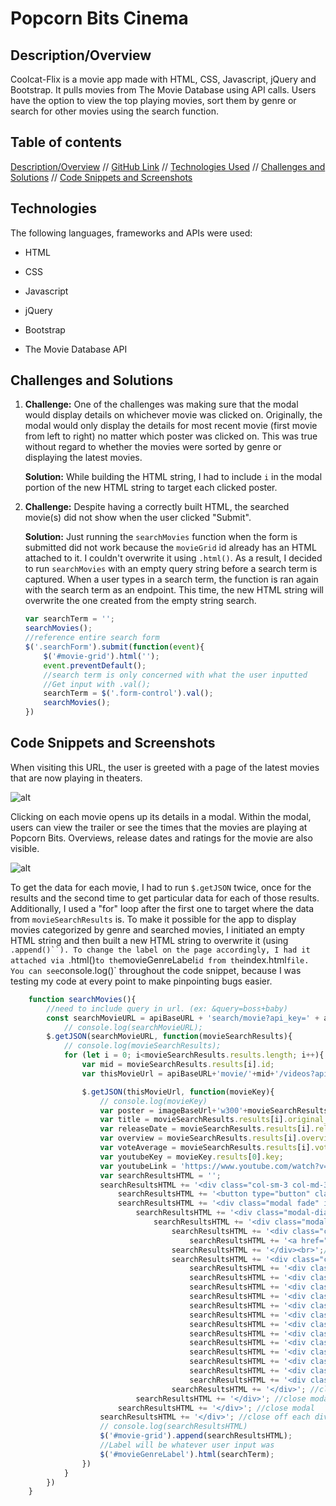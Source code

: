 # Popcorn Bits Cinema

## Description/Overview
Coolcat-Flix  is a movie app made with HTML, CSS, Javascript, jQuery and Bootstrap. It pulls movies from The Movie Database using API calls. Users have the option to view the top playing movies, sort them by genre or search for other movies using the search function.




## Table of contents

[Description/Overview](#description/overview) // [GitHub Link](#github-link) // [Technologies Used](#technologies) // [Challenges and Solutions](#challenges-and-solutions) // [Code Snippets and Screenshots](#code-snippets-and-screenshots)


## Technologies
The following languages, frameworks and APIs were used:

  * HTML

  * CSS

  * Javascript

  * jQuery

  * Bootstrap
  
  * The Movie Database API 
  

## Challenges and Solutions
1.  **Challenge:** One of the challenges was making sure that the modal would display details on whichever movie was clicked on. Originally, the modal would only display the details for most recent movie (first movie from left to right) no matter which poster was clicked on. This was true without regard to whether the movies were sorted by genre or displaying the latest movies.

   	**Solution:** While building the HTML string, I had to include `i` in the modal portion of the new HTML string to target each clicked poster. 


2. **Challenge:** Despite having a correctly built HTML, the searched movie(s) did not show when the user clicked "Submit". 

  	**Solution:** Just running the `searchMovies` function when the form is submitted did not work because the `movieGrid` id already has an HTML attached to it. I couldn't overwrite it using `.html()`. As a result, I decided to run `searchMovies` with an empty query string before a search term is captured. When a user types in a search term, the function is ran again with the search term as an endpoint. This time, the new HTML string will overwrite the one created from the empty string search. 

  	```js
  	var searchTerm = '';
	searchMovies();
	//reference entire search form
	$('.searchForm').submit(function(event){
		$('#movie-grid').html('');
		event.preventDefault();
		//search term is only concerned with what the user inputted 
		//Get input with .val();
		searchTerm = $('.form-control').val();
		searchMovies();
	})

  	```

## Code Snippets and Screenshots

When visiting this URL, the user is greeted with a page of the latest movies that are now playing in theaters.

![alt](IMG/movieAppScreenshot.png)

Clicking on each movie opens up its details in a modal. Within the modal, users can view the trailer or see the times that the movies are playing at Popcorn Bits. Overviews, release dates and ratings for the movie are also visible.

![alt](IMG/movieModal.png)

To get the data for each movie, I had to run `$.getJSON` twice, once for the results and the second time to get particular data for each of those results. Additionally, I used a "for" loop after the first one to target where the data from `movieSearchResults` is. To make it possible for the app to display movies categorized by genre and searched movies, I initiated an empty HTML string and then built a new HTML string to overwrite it (using `.append()``). To change the label on the page accordingly, I had it attached via `.html()` to the `movieGenreLabel` id from the `index.html` file. You can see `console.log()` throughout the code snippet, because I was testing my code at every point to make pinpointing bugs easier.

```js
	function searchMovies(){
		//need to include query in url. (ex: &query=boss+baby)
		const searchMovieURL = apiBaseURL + 'search/movie?api_key=' + apiKey + '&language=en-US&page=1&include_adult=false&query=' + searchTerm;
			// console.log(searchMovieURL);
		$.getJSON(searchMovieURL, function(movieSearchResults){
			// console.log(movieSearchResults);
			for (let i = 0; i<movieSearchResults.results.length; i++){
				var mid = movieSearchResults.results[i].id;
				var thisMovieUrl = apiBaseURL+'movie/'+mid+'/videos?api_key=' + apiKey;		

				$.getJSON(thisMovieUrl, function(movieKey){
					// console.log(movieKey)
					var poster = imageBaseUrl+'w300'+movieSearchResults.results[i].poster_path;
					var title = movieSearchResults.results[i].original_title;
					var releaseDate = movieSearchResults.results[i].release_date;
					var overview = movieSearchResults.results[i].overview;
					var voteAverage = movieSearchResults.results[i].vote_average;
					var youtubeKey = movieKey.results[0].key;
					var youtubeLink = 'https://www.youtube.com/watch?v='+youtubeKey;
					var searchResultsHTML = '';
					searchResultsHTML += '<div class="col-sm-3 col-md-3 col-lg-3 eachMovie">';
						searchResultsHTML += '<button type="button" class="btnModal" data-toggle="modal" data-target="#exampleModal'+ i + '" data-whatever="@' + i + '">'+'<img src="'+poster+'"></button>'; 
						searchResultsHTML += '<div class="modal fade" id="exampleModal' + i +'" tabindex="-1" role="dialog" aria-labelledby="exampleModalLabel" aria-hidden="true">';
							searchResultsHTML += '<div class="modal-dialog" role="document">';
								searchResultsHTML += '<div class="modal-content col-sm-12 col-lg-12">';
									searchResultsHTML += '<div class="col-sm-6 moviePosterInModal">';
										searchResultsHTML += '<a href="'+youtubeLink+'"><img src="'+poster+'"></a>'; 
									searchResultsHTML += '</div><br>';//close trailerLink
									searchResultsHTML += '<div class="col-sm-6 movieDetails">';
										searchResultsHTML += '<div class="movieName">'+title+'</div><br>';
										searchResultsHTML += '<div class="linkToTrailer"><a href="'+youtubeLink+'"><span class="glyphicon glyphicon-play"></span>&nbspPlay trailer</a>' + '</div><br>';	
										searchResultsHTML += '<div class="release">Release Date: '+releaseDate+'</div><br>';
										searchResultsHTML += '<div class="overview">' +overview+ '</div><br>';
										searchResultsHTML += '<div class="rating">Rating: '+voteAverage+ '/10</div><br>';
										searchResultsHTML += '<div class="col-sm-3 btn btn-primary">8:30 AM' + '</div>';
										searchResultsHTML += '<div class="col-sm-3 btn btn-primary">10:00 AM' + '</div>';
										searchResultsHTML += '<div class="col-sm-3 btn btn-primary">12:30 PM' + '</div>';
										searchResultsHTML += '<div class="col-sm-3 btn btn-primary">3:00 PM' + '</div>';
										searchResultsHTML += '<div class="col-sm-3 btn btn-primary">4:10 PM' + '</div>';
										searchResultsHTML += '<div class="col-sm-3 btn btn-primary">5:30 PM' + '</div>';
										searchResultsHTML += '<div class="col-sm-3 btn btn-primary">8:00 PM' + '</div>';
										searchResultsHTML += '<div class="col-sm-3 btn btn-primary">10:30 PM' + '</div>';
									searchResultsHTML += '</div>'; //close movieDetails
							searchResultsHTML += '</div>'; //close modal-dialog
						searchResultsHTML += '</div>'; //close modal
					searchResultsHTML += '</div>'; //close off each div
					// console.log(searchResultsHTML)
					$('#movie-grid').append(searchResultsHTML);
					//Label will be whatever user input was
					$('#movieGenreLabel').html(searchTerm);	
				})
			}
		})
	}

```